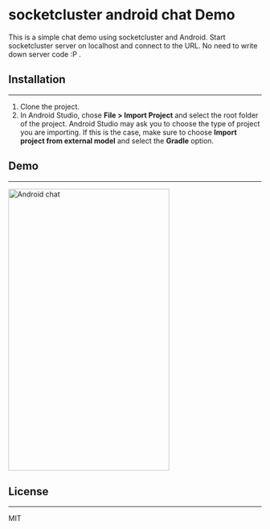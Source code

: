 # socketcluster android chat Demo

This is a simple chat demo using socketcluster and Android. Start socketcluster server on localhost and connect to the URL. No need to write down server code :P .

## Installation
---------------

1. Clone the project.
2. In Android Studio, chose **File > Import Project** and select the root folder of the project.
   Android Studio may ask you to choose the type of project you are importing. If this is the case, make sure to choose **Import project from external model** and select the **Gradle** option.

## Demo 
--------
<img src="https://github.com/sacOO7/socketcluster-android-demo/blob/master/fast_chat.gif" align="center" alt="Android chat" width="320px" height="560px"/>

## License
---------

MIT



